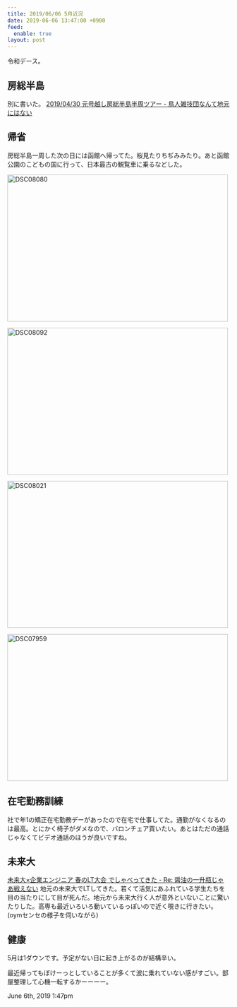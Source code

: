 ```yaml
---
title: 2019/06/06 5月近況
date: 2019-06-06 13:47:00 +0900
feed:
  enable: true
layout: post
---
```

<p>令和デース。</p>    <h2>房総半島</h2>    <p>      別に書いた。      <a href="https://kkkeag.tumblr.com/post/185387333015/20190430-%E5%85%83%E5%8F%B7%E8%B6%8A%E3%81%97%E6%88%BF%E7%B7%8F%E5%8D%8A%E5%B3%B6%E5%8D%8A%E5%91%A8%E3%83%84%E3%82%A2%E3%83%BC" target="_blank">2019/04/30 元号越し房総半島半周ツアー - 鳥人雑技団なんて地元にはない</a>    </p>    <h2>帰省</h2>    <p>      房総半島一周した次の日には函館へ帰ってた。桜見たりちぢみみたり。あと函館公園のこどもの国に行って、日本最古の観覧車に乗るなどした。    </p>    <p>      <a data-flickr-embed="true" href="https://www.flickr.com/photos/uvb_76/46910097045/in/album-72157680359828768/" title="DSC08080" target="_blank"><img src="https://live.staticflickr.com/65535/46910097045_28875f9a8e.jpg" width="500" height="333" alt="DSC08080"></a>      <script async src="//embedr.flickr.com/assets/client-code.js" charset="utf-8"></script>    </p>    <p>      <a data-flickr-embed="true" href="https://www.flickr.com/photos/uvb_76/47036737084/in/album-72157680359828768/" title="DSC08092" target="_blank"><img src="https://live.staticflickr.com/65535/47036737084_c0b615cf2a.jpg" width="500" height="333" alt="DSC08092"></a>      <script async src="//embedr.flickr.com/assets/client-code.js" charset="utf-8"></script>    </p>    <p>      <a data-flickr-embed="true" href="https://www.flickr.com/photos/uvb_76/33949023758/in/album-72157680359828768/" title="DSC08021" target="_blank"><img src="https://live.staticflickr.com/65535/33949023758_2b127959aa.jpg" width="500" height="333" alt="DSC08021"></a>      <script async src="//embedr.flickr.com/assets/client-code.js" charset="utf-8"></script>    </p>    <p>      <a data-flickr-embed="true" href="https://www.flickr.com/photos/uvb_76/46910098975/in/album-72157680359828768/" title="DSC07959" target="_blank"><img src="https://live.staticflickr.com/65535/46910098975_6df28a0d6b.jpg" width="500" height="333" alt="DSC07959"></a>      <script async src="//embedr.flickr.com/assets/client-code.js" charset="utf-8"></script>    </p>    <h2>在宅勤務訓練</h2>    <p>      社で年1の矯正在宅勤務デーがあったので在宅で仕事してた。通勤がなくなるのは最高。とにかく椅子がダメなので、バロンチェア買いたい。あとはただの通話じゃなくてビデオ通話のほうが良いですね。    </p>    <h2>未来大</h2>    <p>      <a href="https://uvb-76.hatenablog.com/entry/2019/05/25/164127" target="_blank">未来大×企業エンジニア 春のLT大会 でしゃべってきた - Re:        醤油の一升瓶じゃあ戦えない</a>      地元の未来大でLTしてきた。若くて活気にあふれている学生たちを目の当たりにして目が死んだ。地元から未来大行く人が意外といないことに驚いたりした。高専も最近いろいろ動いているっぽいので近く覗きに行きたい。(oymセンセの様子を伺いながら)    </p>    <h2>健康</h2>    <p>5月は1ダウンです。予定がない日に起き上がるのが結構辛い。</p>    <p>      最近帰ってもぼけーっとしていることが多くて波に乗れていない感がすごい。部屋整理して心機一転するかーーーー。    </p>    <div id="footer">      <span id="timestamp"> June 6th, 2019 1:47pm </span>    </div>
